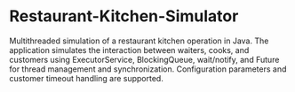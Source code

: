 # Restaurant-Kitchen-Simulator
Multithreaded simulation of a restaurant kitchen operation in Java. The application simulates the interaction between waiters, cooks, and customers using ExecutorService, BlockingQueue, wait/notify, and Future for thread management and synchronization. Configuration parameters and customer timeout handling are supported.
